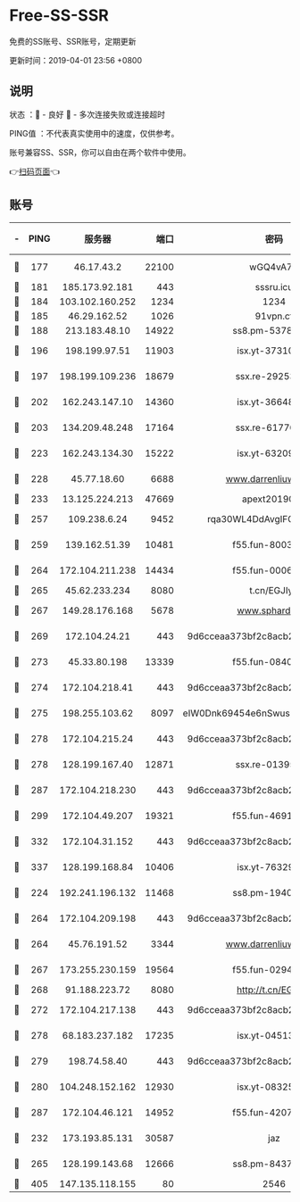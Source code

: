 # Free-SS-SSR

免费的SS账号、SSR账号，定期更新

更新时间：2019-04-01 23:56 +0800

## 说明

状态     ：🙂 - 良好 🙁 - 多次连接失败或连接超时

PING值   ：不代表真实使用中的速度，仅供参考。

账号兼容SS、SSR，你可以自由在两个软件中使用。

👉[扫码页面](https://liesauer.github.io/Free-SS-SSR/)👈

## 账号

|-|PING|服务器|端口|密码|加密方式|区域|
|:----:|:----:|:-----:|-----:|:----:|:----:|:----:|
|🙂|177|46.17.43.2|22100|wGQ4vA7D|aes-256-gcm|RU|
|🙂|181|185.173.92.181|443|sssru.icu|rc4-md5|RU|
|🙂|184|103.102.160.252|1234|1234|rc4-md5|JP|
|🙂|185|46.29.162.52|1026|91vpn.cf|rc4-md5|RU|
|🙂|188|213.183.48.10|14922|ss8.pm-53780440|rc4-md5|RU|
|🙂|196|198.199.97.51|11903|isx.yt-37310797|aes-256-cfb|US|
|🙂|197|198.199.109.236|18679|ssx.re-29253059|aes-256-cfb|US|
|🙂|202|162.243.147.10|14360|isx.yt-36648150|aes-256-cfb|US|
|🙂|203|134.209.48.248|17164|ssx.re-61770990|aes-256-cfb|US|
|🙂|223|162.243.134.30|15222|isx.yt-63209256|aes-256-cfb|US|
|🙂|228|45.77.18.60|6688|www.darrenliuwei.com|aes-256-cfb|JP|
|🙂|233|13.125.224.213|47669|apext2019001|chacha20|KR|
|🙂|257|109.238.6.24|9452|rqa30WL4DdAvgIFG6Fs3znzTa|aes-256-cfb|FR|
|🙂|259|139.162.51.39|10481|f55.fun-80039996|aes-256-cfb|SG|
|🙂|264|172.104.211.238|14434|f55.fun-00068712|aes-256-cfb|US|
|🙂|265|45.62.233.234|8080|t.cn/EGJIyrl|rc4-md5|CA|
|🙂|267|149.28.176.168|5678|www.sphard.com|aes-256-cfb|SG|
|🙂|269|172.104.24.21|443|9d6cceaa373bf2c8acb22e60b6a58be6|aes-256-cfb|US|
|🙂|273|45.33.80.198|13339|f55.fun-08407406|aes-256-cfb|US|
|🙂|274|172.104.218.41|443|9d6cceaa373bf2c8acb22e60b6a58be6|aes-256-cfb|US|
|🙂|275|198.255.103.62|8097|eIW0Dnk69454e6nSwuspv9DmS201tQ0D|aes-256-cfb|US|
|🙂|278|172.104.215.24|443|9d6cceaa373bf2c8acb22e60b6a58be6|aes-256-cfb|US|
|🙂|278|128.199.167.40|12871|ssx.re-01395180|aes-256-cfb|SG|
|🙂|287|172.104.218.230|443|9d6cceaa373bf2c8acb22e60b6a58be6|aes-256-cfb|US|
|🙂|299|172.104.49.207|19321|f55.fun-46918016|aes-256-cfb|SG|
|🙂|332|172.104.31.152|443|9d6cceaa373bf2c8acb22e60b6a58be6|aes-256-cfb|US|
|🙂|337|128.199.168.84|10406|isx.yt-76329980|aes-256-cfb|SG|
|🙂|224|192.241.196.132|11468|ss8.pm-19408003|aes-256-cfb|US|
|🙂|264|172.104.209.198|443|9d6cceaa373bf2c8acb22e60b6a58be6|aes-256-cfb|US|
|🙂|264|45.76.191.52|3344|www.darrenliuwei.com|aes-256-cfb|AU|
|🙂|267|173.255.230.159|19564|f55.fun-02945742|aes-256-cfb|US|
|🙂|268|91.188.223.72|8080|http://t.cn/EGJIyrl|rc4-md5|RU|
|🙂|272|172.104.217.138|443|9d6cceaa373bf2c8acb22e60b6a58be6|aes-256-cfb|US|
|🙂|278|68.183.237.182|17235|isx.yt-04513721|aes-256-cfb|SG|
|🙂|279|198.74.58.40|443|9d6cceaa373bf2c8acb22e60b6a58be6|aes-256-cfb|US|
|🙂|280|104.248.152.162|12930|isx.yt-08325106|aes-256-cfb|SG|
|🙂|287|172.104.46.121|14952|f55.fun-42074925|aes-256-cfb|SG|
|🙁|232|173.193.85.131|30587|jaz|aes-256-cfb|US|
|🙁|265|128.199.143.68|12666|ss8.pm-84377090|aes-256-cfb|SG|
|🙁|405|147.135.118.155|80|2546|chacha20|US|
